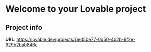 # Welcome to your Lovable project

## Project info

**URL**: https://lovable.dev/projects/6ed50e77-0d50-4b2b-9f2e-629b2bab846c


